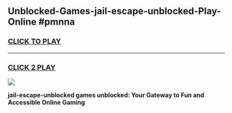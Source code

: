 
## Unblocked-Games-jail-escape-unblocked-Play-Online #pmnna
<h3>
<a href="https://news.freeplayer.one?title=jail-escape-unblocked&ref=3">CLICK TO PLAY</a></h3>
<hr>

<h3>
<a href="https://news.freeplayer.one?title=jail-escape-unblocked&ref=3">CLICK 2 PLAY</a>
  
</h3>

<a href="https://news.freeplayer.one?title=jail-escape-unblocked&ref=3"><img src="https://clearcache.store/games.png"></a>


**jail-escape-unblocked games unblocked: Your Gateway to Fun and Accessible Online Gaming**
